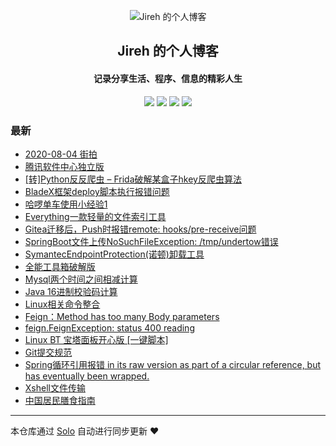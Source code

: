 <p align="center"><img alt="Jireh 的个人博客" src="https://img.hacpai.com/avatar/1532946657098_1532946825204.jpeg"></p><h2 align="center">
Jireh 的个人博客
</h2>

<h4 align="center">记录分享生活、程序、信息的精彩人生</h4>
<p align="center"><a title="Jireh 的个人博客" target="_blank" href="https://github.com/lastle/solo-blog"><img src="https://img.shields.io/github/last-commit/lastle/solo-blog.svg?style=flat-square&color=FF9900"></a>
<a title="GitHub repo size in bytes" target="_blank" href="https://github.com/lastle/solo-blog"><img src="https://img.shields.io/github/repo-size/lastle/solo-blog.svg?style=flat-square"></a>
<a title="Solo Version" target="_blank" href="https://github.com/88250/solo/releases"><img src="https://img.shields.io/badge/solo-4.3.0-f1e05a.svg?style=flat-square&color=blueviolet"></a>
<a title="Hits" target="_blank" href="https://github.com/88250/hits"><img src="https://hits.b3log.org/lastle/solo-blog.svg"></a></p>

### 最新

* [2020-08-04 街拍](https://www.lyile.cn/articles/2020/08/05/1596620318994.html)
* [腾讯软件中心独立版](https://www.lyile.cn/articles/2020/08/04/1596544198054.html)
* [[转]Python反反爬虫 – Frida破解某盒子hkey反爬虫算法](https://www.lyile.cn/articles/2020/07/30/1596118953825.html)
* [BladeX框架deploy脚本执行报错问题](https://www.lyile.cn/articles/2020/07/28/1595919718622.html)
* [哈啰单车使用小经验1](https://www.lyile.cn/articles/2020/07/27/1595850910345.html)
* [Everything一款轻量的文件索引工具](https://www.lyile.cn/articles/2020/07/06/1594024917042.html)
* [Gitea迁移后，Push时报错remote: hooks/pre-receive问题](https://www.lyile.cn/articles/2020/06/29/1593421949680.html)
* [SpringBoot文件上传NoSuchFileException: /tmp/undertow错误](https://www.lyile.cn/articles/2020/06/13/1592016051139.html)
* [SymantecEndpointProtection(诺顿)卸载工具](https://www.lyile.cn/articles/2020/06/11/1591840735258.html)
* [全能工具箱破解版](https://www.lyile.cn/articles/2020/06/10/1591751784525.html)
* [Mysql两个时间之间相减计算](https://www.lyile.cn/articles/2020/06/05/1591337531855.html)
* [Java 16进制校验码计算](https://www.lyile.cn/articles/2020/05/28/1590632115579.html)
* [Linux相关命令整合](https://www.lyile.cn/articles/2020/05/06/1588754636951.html)
* [Feign：Method has too many Body parameters](https://www.lyile.cn/articles/2020/04/17/1587093649689.html)
* [feign.FeignException: status 400 reading ](https://www.lyile.cn/articles/2020/04/15/1586921042576.html)
* [Linux BT 宝塔面板开心版 [一键脚本]](https://www.lyile.cn/articles/2020/04/14/1586846449806.html)
* [Git提交规范](https://www.lyile.cn/articles/2020/04/13/1586763563287.html)
* [Spring循环引用报错 in its raw version as part of a circular reference, but has eventually been wrapped. ](https://www.lyile.cn/articles/2020/04/10/1586502391529.html)
* [Xshell文件传输](https://www.lyile.cn/articles/2020/04/07/1586244603053.html)
* [中国居民膳食指南](https://www.lyile.cn/articles/2020/04/05/1586052347137.html)



---

本仓库通过 [Solo](https://github.com/88250/solo) 自动进行同步更新 ❤️ 